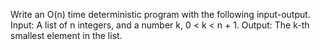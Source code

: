 Write an O(n) time deterministic program with the following input-output.
Input: A list of n integers, and a number k, 0 < k < n + 1.
Output: The k-th smallest element in the list.
